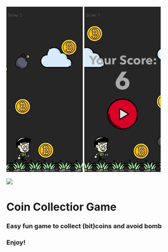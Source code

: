 
<p float="left">
<img src="Images/CoinCollectorImage1.png" alt="drawing" width="200"/>
<img src="Images/CoinCollectorImage2.png" alt="drawing" width="200"/>
</p>







![](Images/CoinCollectorImage1.png=250x100)


# Coin Collectior Game
### Easy fun game to collect (bit)coins and avoid bomb
### Enjoy!

